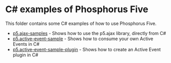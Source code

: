 C# examples of Phosphorus Five
===============

This folder contains some C# examples of how to use Phosphorus Five.

* [p5.ajax-samples](/samples/p5.ajax-samples/) - Shows how to use the p5.ajax library, directly from C#
* [p5.active-event-sample](/samples/p5.active-event-sample/) - Shows how to consume your own Active Events in C#
* [p5.active-event-sample-plugin](/samples/p5.active-event-sample-plugin/) - Shows how to create an Active Event plugin in C#

